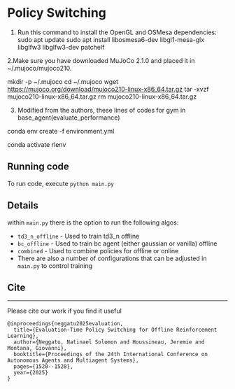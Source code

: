 # Policy Switching

1. Run this command to install the OpenGL and OSMesa dependencies:
sudo apt update
sudo apt install libosmesa6-dev libgl1-mesa-glx libglfw3 libglfw3-dev patchelf


2.Make sure you have downloaded MuJoCo 2.1.0 and placed it in ~/.mujoco/mujoco210.

mkdir -p ~/.mujoco
cd ~/.mujoco
wget https://mujoco.org/download/mujoco210-linux-x86_64.tar.gz
tar -xvzf mujoco210-linux-x86_64.tar.gz
rm mujoco210-linux-x86_64.tar.gz


3. Modified from the authors,   these lines of codes for gym in base_agent(evaluate_performance)

conda env create -f environment.yml

conda activate rlenv

## Running code

To run code, execute `python main.py`


## Details
within `main.py` there is the option to run the following algos:
- `td3_n_offline` - Used to train td3_n offline
- `bc_offline` - Used to train bc agent (either gaussian or vanilla) offline
- `combined` - Used to combine policies for offline or online
- There are also a number of configurations that can be adjusted in `main.py` to control training

## Cite
--- 
Please cite our work if you find it useful

```
@inproceedings{neggatu2025evaluation,
  title={Evaluation-Time Policy Switching for Offline Reinforcement Learning},
  author={Neggatu, Natinael Solomon and Houssineau, Jeremie and Montana, Giovanni},
  booktitle={Proceedings of the 24th International Conference on Autonomous Agents and Multiagent Systems},
  pages={1520--1528},
  year={2025}
}

```
